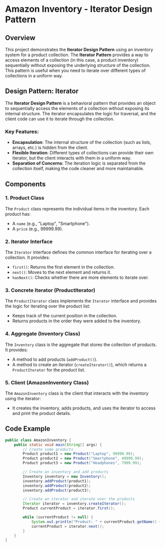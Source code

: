 # Amazon Inventory - Iterator Design Pattern

## Overview

This project demonstrates the **Iterator Design Pattern** using an inventory system for a product collection. The **Iterator Pattern** provides a way to access elements of a collection (in this case, a product inventory) sequentially without exposing the underlying structure of the collection. This pattern is useful when you need to iterate over different types of collections in a uniform way.

## Design Pattern: Iterator

The **Iterator Design Pattern** is a behavioral pattern that provides an object to sequentially access the elements of a collection without exposing its internal structure. The iterator encapsulates the logic for traversal, and the client code can use it to iterate through the collection.

### Key Features:
- **Encapsulation**: The internal structure of the collection (such as lists, arrays, etc.) is hidden from the client.
- **Flexible Iteration**: Different types of collections can provide their own iterator, but the client interacts with them in a uniform way.
- **Separation of Concerns**: The iteration logic is separated from the collection itself, making the code cleaner and more maintainable.

## Components

### 1. **Product Class**

The `Product` class represents the individual items in the inventory. Each product has:
- A `name` (e.g., "Laptop", "Smartphone").
- A `price` (e.g., 99999.99).

### 2. **Iterator Interface**

The `Iterator` interface defines the common interface for iterating over a collection. It provides:
- `first()`: Returns the first element in the collection.
- `next()`: Moves to the next element and returns it.
- `hasNext()`: Checks whether there are more elements to iterate over.

### 3. **Concrete Iterator (ProductIterator)**

The `ProductIterator` class implements the `Iterator` interface and provides the logic for iterating over the product list:
- Keeps track of the current position in the collection.
- Returns products in the order they were added to the inventory.

### 4. **Aggregate (Inventory Class)**

The `Inventory` class is the aggregate that stores the collection of products. It provides:
- A method to add products (`addProduct()`).
- A method to create an iterator (`createIterator()`), which returns a `ProductIterator` for the product list.

### 5. **Client (AmazonInventory Class)**

The `AmazonInventory` class is the client that interacts with the inventory using the iterator:
- It creates the inventory, adds products, and uses the iterator to access and print the product details.

## Code Example

```java
public class AmazonInventory {
    public static void main(String[] args) {
        // Create some products
        Product product1 = new Product("Laptop", 99999.99);
        Product product2 = new Product("Smartphone", 49999.99);
        Product product3 = new Product("Headphones", 7999.99);

        // Create an inventory and add products
        Inventory inventory = new Inventory();
        inventory.addProduct(product1);
        inventory.addProduct(product2);
        inventory.addProduct(product3);

        // Create an iterator and iterate over the products
        Iterator iterator = inventory.createIterator();
        Product currentProduct = iterator.first();

        while (currentProduct != null) {
            System.out.println("Product: " + currentProduct.getName() + ", Price: $" + currentProduct.getPrice());
            currentProduct = iterator.next();
        }
    }
}